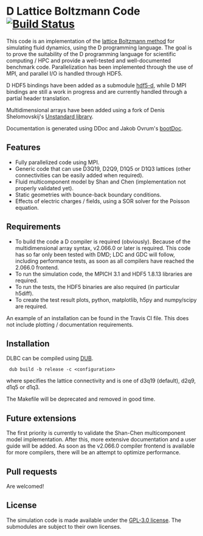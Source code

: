 D Lattice Boltzmann Code [![Build Status](https://travis-ci.org/SFrijters/DLBC.svg?branch=master)](https://travis-ci.org/SFrijters/DLBC)
===

This code is an implementation of the [lattice Boltzmann method](http://en.wikipedia.org/wiki/Lattice_Boltzmann_methods) for simulating fluid dynamics, using the D programming language. The goal is to prove the suitability of the D programming language for scientific computing / HPC and provide a well-tested and well-documented benchmark code. Parallelization has been implemented through the use of MPI, and parallel I/O is handled through HDF5.

D HDF5 bindings have been added as a submodule [hdf5-d](http://github.com/SFrijters/hdf5-d), while D MPI bindings are still a work in progress and are currently handled through a partial header translation.

Multidimensional arrays have been added using a fork of Denis Shelomovskij's [Unstandard library](https://bitbucket.org/SFrijters/unstandard).

Documentation is generated using DDoc and Jakob Ovrum's [bootDoc](http://github.com/JakobOvrum/bootDoc).

## Features

- Fully parallelized code using MPI.
- Generic code that can use D3Q19, D2Q9, D1Q5 or D1Q3 lattices (other connectivities can be easily added when required).
- Fluid multicomponent model by Shan and Chen (implementation not properly validated yet).
- Static geometries with bounce-back boundary conditions.
- Effects of electric charges / fields, using a SOR solver for the Poisson equation.

## Requirements

- To build the code a D compiler is required (obviously). Because of the multidimensional array syntax, v2.066.0 or later is required. This code has so far only been tested with DMD; LDC and GDC will follow, including performance tests, as soon as all compilers have reached the 2.066.0 frontend.
- To run the simulation code, the MPICH 3.1 and HDF5 1.8.13 libraries are required.
- To run the tests, the HDF5 binaries are also required (in particular h5diff).
- To create the test result plots, python, matplotlib, h5py and numpy/scipy are required.

An example of an installation can be found in the Travis CI file. This does not include plotting / documentation requirements.

## Installation

DLBC can be compiled using [DUB](http://code.dlang.org/download).

     dub build -b release -c <configuration>

where <configuration> specifies the lattice connectivity and is one of d3q19 (default), d2q9, d1q5 or d1q3.

The Makefile will be deprecated and removed in good time.

## Future extensions

The first priority is currently to validate the Shan-Chen multicomponent model implementation. After this, more extensive documentation and a user guide will be added. As soon as the v2.066.0 compiler frontend is available for more compilers, there will be an attempt to optimize performance.

## Pull requests

Are welcomed!

## License

The simulation code is made available under the [GPL-3.0 license](http://www.gnu.org/licenses/gpl-3.0.txt). The submodules are subject to their own licenses.

